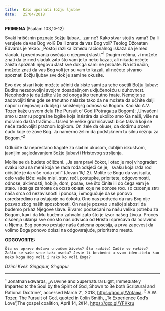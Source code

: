 ```yaml
---
title:  Kako upoznati Božju ljubav
date:   25/04/2018
---
```


**PRIMENA** (Psalam 103,10-12)

Svaki hrišćanin poznaje Božju ljubav... zar ne? Kako stvar stoji s vama? Da li verujete da vas Bog voli? Da li znate da vas Bog voli? Teolog Džonatan Edvards je rekao: „Postoji razlika između racionalnog iskaza da je med sladak, i posedovanja osećaja o njegovoj slasti.“<sup>1</sup>
Drugim rečima, vi možete znati da je med sladak zato što vam je to neko kazao, ali nikada nećete zaista spoznati njegovu slast sve dok ga sami ne probate. Na isti način, možete znati da vas Bog voli jer su vam to kazali, ali nećete stvarno spoznati Božju ljubav sve dok je sami ne okusite.

Evo dve stvari koje možete učiniti da biste sami za sebe osetili Božju ljubav:
Budite nezadovoljni svojom dosadašnjom uključenošću u duhovnost.  Neophodno je da želite više od onoga što trenutno imate. Nemojte se zadovoljiti time gde se trenutno nalazite tako da ne možete da učinite dalji napor u negovanju dubljeg i smislenijeg odnosa sa Bogom. Kao što A.V. Tozer kaže u svom delu The Pursuit of God (Potraga za Bogom): „Uhvaćeni smo u zamku pogrešne logike koja insistira da ukoliko smo Ga našli, više ne moramo da Ga tražimo... Usred te velike grozničavosti biće takvih koji se neće zadovoljiti praznom logikom. Oni žele da okuse, da dodirnu srcem čudo koje se zove Bog. Ja namerno želim da podstaknem tu silnu čežnju za Bogom.“<sup>2</sup>

Odlučite da neprestano tragate za slađim ukusom, dubljim iskustvom, jasnijim sagledavanjem Božje ljubavi i Hristovog strpljenja.

Molite se da budete očišćeni.  „Ja sam pravi čokot, i otac je moj vinogradar: svaku lozu na meni koja ne rađa roda odsjeći će je; i svaku koja rađa rod očistiće je da više roda rodi“ (Jovan 15,1.2). Molite se Bogu da vas ispita, celo vaše biće: vaše misli, stav, reči, postupke, prioritete, odgovornosti, odnose, aktivnosti, hobije, dom, posao, sve što činite ili do čega vam je stalo. Tada ga zamolite da očisti oblasti koje ne donose rod.
To čišćenje štiti naša srca od nezavisnosti i ponosa, i omogućuje da se ponovo usredsredimo na ostajanje na čokotu. Ono nas podseća da nas Bog nije pozvao zbog naših sposobnosti. On nas je pozvao u našoj slabosti da budemo prikaz Njegove slave. Bivamo podsećani na našu veliku potrebu za Bogom, kao i da Mu budemo zahvalni zato što je izvor našeg života. Proces čišćenja uklanja sve ono što nas odvraća od Hrista i sprečava da boravimo u Njemu. Bog ponovo postaje naša čudesna opsesija, a prva zapovest da volimo Boga ponovo dolazi na odgovarajuće, prioritetno mesto.

**ODGOVORITE:**

`Šta se upravo dešava u vašem životu? Šta radite? Zašto to radite? Zašto se vaše srce tako oseća? Jeste li bezbedni u svom identitetu kao neko koga Bog voli i neko ko voli Boga?`

*Džimi Kvek, Singapur, Singapur*
______________
<sup>1</sup> 	Jonathan Edwards, „A Divine and Supernatural Light, Immediately Imparted to the Soul by the Spirit of God, Shown to Be both Scriptural and Rational Doctrine“, accessed March 21, 2018, https://goo.gl/Vptama.
<sup>2</sup> 	A.W. Tozer,  The Pursuit of God,  quoted in Colin Smith, „To Experience God’s Love“,The gospel coalition, April 14, 2014, https://goo.gl/YFKkru
